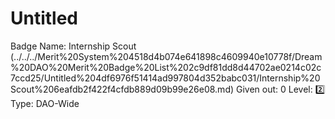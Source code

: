 # Untitled

Badge Name: Internship Scout (../../../Merit%20System%204518d4b074e641898c4609940e10778f/Dream%20DAO%20Merit%20Badge%20List%202c9df81dd8d44702ae0214c02c7ccd25/Untitled%204df6976f51414ad997804d352babc031/Internship%20Scout%206eafdb2f422f4cfdb889d09b99e26e08.md)
Given out: 0
Level: 2️⃣
Type: DAO-Wide